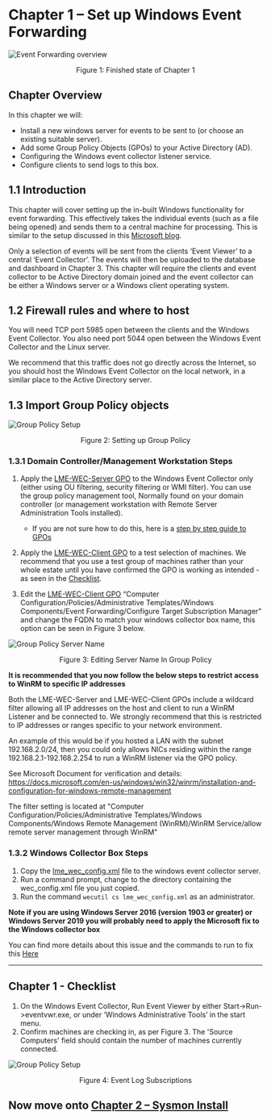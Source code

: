 # Chapter 1 – Set up Windows Event Forwarding

![Event Forwarding overview](eventforwarding_overview.jpg)
<p align="center">
Figure 1: Finished state of Chapter 1
</p>

## Chapter Overview
In this chapter we will:
* Install a new windows server for events to be sent to (or choose an existing suitable server).
* Add some Group Policy Objects (GPOs) to your Active Directory (AD).
* Configuring the Windows event collector listener service.
* Configure clients to send logs to this box.




## 1.1 Introduction
This chapter will cover setting up the in-built Windows functionality for event forwarding. This effectively takes the individual events (such as a file being opened) and sends them to a central machine for processing. This is similar to the setup discussed in this [Microsoft blog](https://blogs.technet.microsoft.com/jepayne/2017/12/08/weffles/).


Only a selection of events will be sent from the clients ‘Event Viewer’ to a central ‘Event Collector’. The events will then be uploaded to the database and dashboard in Chapter 3.
This chapter will require the clients and event collector to be Active Directory domain joined and the event collector can be either a Windows server or a Windows client operating system.

## 1.2 Firewall rules and where to host
You will need TCP port 5985 open between the clients and the Windows Event Collector. You also need port 5044 open between the Windows Event Collector and the Linux server.




We recommend that this traffic does not go directly across the Internet, so you should host the Windows Event Collector on the local network, in a similar place to the Active Directory server.




## 1.3 Import Group Policy objects

![Group Policy Setup](gpo.jpg)
<p align="center">
Figure 2: Setting up Group Policy
</p>


### 1.3.1 Domain Controller/Management Workstation Steps

1. Apply the [LME-WEC-Server GPO](/Chapter%201%20Files/lme_gpo_for_windows.zip) to the Windows Event Collector only (either using OU filtering, security filtering or WMI filter). You can use the group policy management tool, Normally found on your domain controller (or management workstation with Remote Server Administration Tools installed).

	* If you are not sure how to do this, here is a [step by step guide to GPOs](/docs/gpo_step_by_step.md)

2. Apply the [LME-WEC-Client GPO](/Chapter%201%20Files/lme_gpo_for_windows.zip) to a test selection of machines. We recommend that you use a test group of machines rather than your whole estate until you have confirmed the GPO is working as intended - as seen in the [Checklist](#chapter-1---checklist).
3. Edit the [LME-WEC-Client GPO](/Chapter%201%20Files/lme_gpo_for_windows.zip) “Computer Configuration/Policies/Administrative Templates/Windows Components/Event Forwarding/Configure Target Subscription Manager” and change the FQDN to match your windows collector box name, this option can be seen in Figure 3 below.

![Group Policy Server Name](gpoedit.jpg)
<p align="center">
Figure 3: Editing Server Name In Group Policy
</p>

**It is recommended that you now follow the below steps to restrict access to WinRM to specific IP addresses**

Both the LME-WEC-Server and LME-WEC-Client GPOs include a wildcard filter allowing all IP addresses on the host and client to run a WinRM Listener and be connected to.
We strongly recommend that this is restricted to IP addresses or ranges specific to your network environment.

An example of this would be if you hosted a LAN with the subnet 192.168.2.0/24, then you could only allows NICs residing within the range 192.168.2.1-192.168.2.254 to run a WinRM listener via the GPO policy.

See Microsoft Document for verification and details:
https://docs.microsoft.com/en-us/windows/win32/winrm/installation-and-configuration-for-windows-remote-management

The filter setting is located at "Computer Configuration/Policies/Administrative Templates/Windows Components/Windows Remote Management (WinRM)/WinRM Service/allow remote server management through WinRM"


### 1.3.2 Windows Collector Box Steps

1. Copy the [lme_wec_config.xml](/Chapter%201%20Files/lme_wec_config.xml) file to the windows event collector server.
2. Run a command prompt, change to the directory containing the wec_config.xml file you just copied.
3. Run the command ```wecutil cs lme_wec_config.xml``` as an administrator.

**Note if you are using Windows Server 2016 (version 1903 or greater) or Windows Server 2019 you will probably need to apply the Microsoft fix to the Windows collector box**

You can find more details about this issue and the commands to run to fix this [Here](https://support.microsoft.com/en-in/help/4494462/events-not-forwarded-if-the-collector-runs-windows-server-2019-or-2016)
________________

## Chapter 1 - Checklist
1. On the Windows Event Collector, Run Event Viewer by either Start->Run->eventvwr.exe, or under ‘Windows Administrative Tools’ in the start menu.
2. Confirm machines are checking in, as per Figure 3. The 'Source Computers' field should contain the number of machines currently connected.


![Group Policy Setup](eventviewer.jpg)
<p align="center">
Figure 4: Event Log Subscriptions
</p>

## Now move onto [Chapter 2 – Sysmon Install](chapter2.md)
